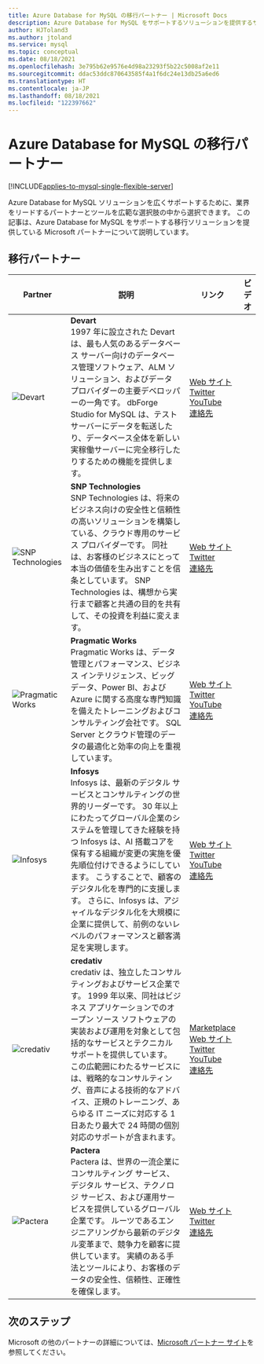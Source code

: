 ```yaml
---
title: Azure Database for MySQL の移行パートナー | Microsoft Docs
description: Azure Database for MySQL をサポートするソリューションを提供するサードパーティの移行パートナーの一覧。
author: HJToland3
ms.author: jtoland
ms.service: mysql
ms.topic: conceptual
ms.date: 08/18/2021
ms.openlocfilehash: 3e795b62e9576e4d98a23293f5b22c5008af2e11
ms.sourcegitcommit: ddac53ddc870643585f4a1f6dc24e13db25a6ed6
ms.translationtype: HT
ms.contentlocale: ja-JP
ms.lasthandoff: 08/18/2021
ms.locfileid: "122397662"
---
```

# <a name="azure-database-for-mysql-migration-partners"></a>Azure Database for MySQL の移行パートナー

[!INCLUDE[applies-to-mysql-single-flexible-server](includes/applies-to-mysql-single-flexible-server.md)]

Azure Database for MySQL ソリューションを広くサポートするために、業界をリードするパートナーとツールを広範な選択肢の中から選択できます。 この記事は、Azure Database for MySQL をサポートする移行ソリューションを提供している Microsoft パートナーについて説明しています。

## <a name="migration-partners"></a>移行パートナー

| Partner | 説明 | リンク | ビデオ |
|---------|-------------|-------|--------|
| ![Devart][1] |**Devart**<br>1997 年に設立された Devart は、最も人気のあるデータベース サーバー向けのデータベース管理ソフトウェア、ALM ソリューション、およびデータ プロバイダーの主要デベロッパーの一角です。 dbForge Studio for MySQL は、テスト サーバーにデータを転送したり、データベース全体を新しい実稼働サーバーに完全移行したりするための機能を提供します。|[Web サイト][devart_website]<br>[Twitter][devart_twitter]<br>[YouTube][devart_youtube]<br>[連絡先][devart_contact] | |
| ![SNP Technologies][2] |**SNP Technologies**<br>SNP Technologies は、将来のビジネス向けの安全性と信頼性の高いソリューションを構築している、クラウド専用のサービス プロバイダーです。 同社は、お客様のビジネスにとって本当の価値を生み出すことを信条としています。 SNP Technologies は、構想から実行まで顧客と共通の目的を共有して、その投資を利益に変えます。|[Web サイト][snp_website]<br>[Twitter][snp_twitter]<br>[連絡先][snp_contact] | |
| ![Pragmatic Works][3] |**Pragmatic Works**<br>Pragmatic Works は、データ管理とパフォーマンス、ビジネス インテリジェンス、ビッグ データ、Power BI、および Azure に関する高度な専門知識を備えたトレーニングおよびコンサルティング会社です。 SQL Server とクラウド管理のデータの最適化と効率の向上を重視しています。|[Web サイト][pragmatic-works_website]<br>[Twitter][pragmatic-works_twitter]<br>[YouTube][pragmatic-works_youtube]<br>[連絡先][pragmatic-works_contact] | |
| ![Infosys][4] |**Infosys**<br>Infosys は、最新のデジタル サービスとコンサルティングの世界的リーダーです。 30 年以上にわたってグローバル企業のシステムを管理してきた経験を持つ Infosys は、AI 搭載コアを保有する組織が変更の実施を優先順位付けできるようにしています。 こうすることで、顧客のデジタル化を専門的に支援します。 さらに、Infosys は、アジャイルなデジタル化を大規模に企業に提供して、前例のないレベルのパフォーマンスと顧客満足を実現します。|[Web サイト][infosys_website]<br>[Twitter][infosys_twitter]<br>[YouTube][infosys_youtube]<br>[連絡先][infosys_contact] | |
| ![credativ][5] |**credativ**<br>credativ は、独立したコンサルティングおよびサービス企業です。 1999 年以来、同社はビジネス アプリケーションでのオープン ソース ソフトウェアの実装および運用を対象として包括的なサービスとテクニカル サポートを提供しています。 この広範囲にわたるサービスには、戦略的なコンサルティング、音声による技術的なアドバイス、正規のトレーニング、あらゆる IT ニーズに対応する 1 日あたり最大で 24 時間の個別対応のサポートが含まれます。|[Marketplace][credativ_marketplace]<br>[Web サイト][credativ_website]<br>[Twitter][credative_twitter]<br>[YouTube][credativ_youtube]<br>[連絡先][credativ_contact] | |
| ![Pactera][6] |**Pactera**<br>Pactera は、世界の一流企業にコンサルティング サービス、デジタル サービス、テクノロジ サービス、および運用サービスを提供しているグローバル企業です。 ルーツであるエンジニアリングから最新のデジタル変革まで、競争力を顧客に提供しています。 実績のある手法とツールにより、お客様のデータの安全性、信頼性、正確性を確保します。|[Web サイト][pactera_website]<br>[Twitter][pactera_twitter]<br>[連絡先][pactera_contact] | |

## <a name="next-steps"></a>次のステップ

Microsoft の他のパートナーの詳細については、[Microsoft パートナー サイト](https://partner.microsoft.com/)を参照してください。

<!--Image references-->
[1]: ./media/partner-migration-mysql/devart-logo.png
[2]: ./media/partner-migration-mysql/SNP_Logo.png
[3]: ./media/partner-migration-mysql/PW-logo-text-CMYK1000.png
[4]: ./media/partner-migration-mysql/InfosysLogo.png
[5]: ./media/partner-migration-mysql/credativ_round_logo2.png
[6]: ./media/partner-migration-mysql/Pactera_logo_small2.png

<!--Website links -->
[devart_website]:https://www.devart.com//
[snp_website]:https://www.snp.com//
[pragmatic-works_website]:https://pragmaticworks.com//
[infosys_website]:https://www.infosys.com/
[credativ_website]:https://www.credativ.com/postgresql-competence-center/microsoft-azure
[pactera_website]:https://en.pactera.com/

<!--Get Started Links-->
<!--Datasheet Links-->
<!--Marketplace Links -->
[credativ_marketplace]:https://azuremarketplace.microsoft.com/de-de/marketplace/apps?search=credativ&page=1

<!--Press links-->

<!--YouTube links-->
[devart_youtube]:https://www.youtube.com/user/DevartSoftware
[pragmatic-works_youtube]:https://www.youtube.com/user/PragmaticWorks
[infosys_youtube]:https://www.youtube.com/user/Infosys
[credativ_youtube]:https://www.youtube.com/channel/UCnSnr6_TcILUQQvAwlYFc8A

<!--Twitter links-->
[devart_twitter]:https://twitter.com/DevartSoftware
[snp_twitter]:https://twitter.com/snptechnologies
[pragmatic-works_twitter]:https://twitter.com/PragmaticWorks
[infosys_twitter]:https://twitter.com/infosys
[credative_twitter]:https://twitter.com/credativ
[pactera_twitter]:https://twitter.com/Pactera?s=17

<!--Contact links-->
[devart_contact]:https://www.devart.com/company/contact.html
[snp_contact]:mailto:sachin@snp.com
[pragmatic-works_contact]:mailto:marketing@pragmaticworks.com
[infosys_contact]:https://www.infosys.com/contact/
[credativ_contact]:mailto:info@credativ.com
[pactera_contact]:mailto:shushi.gaur@pactera.com
